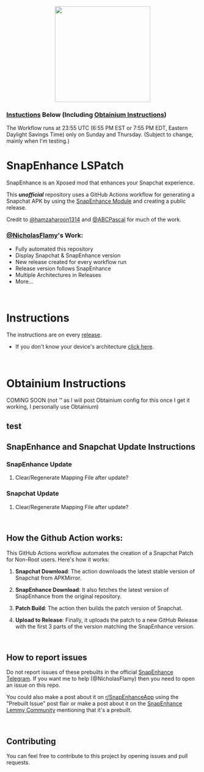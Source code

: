 <div align="center">
  <img src="https://github.com/hamzaharoon1314/SnapEnhanceModGen/blob/9aba3263a34893c91a08d86183baf708bbbbea9c/REDME_IMG/LOGO.png" height="250">
</div>

### [Instuctions](#instructions) Below (Including [Obtainium Instructions](#obtainium-instructions))

The Workflow runs at 23:55 UTC (6:55 PM EST or 7:55 PM EDT, Eastern Daylight Savings Time) only on Sunday and Thursday. (Subject to change, mainly when I'm testing.)

# SnapEnhance LSPatch
SnapEnhance is an Xposed mod that enhances your Snapchat experience.

This ***unofficial*** repository uses a GitHub Actions workflow for generating a Snapchat APK by using the [SnapEnhance Module](https://github.com/rhunk/SnapEnhance) and creating a public release.

Credit to [@hamzaharoon1314](https://github.com/hamzaharoon1314) and [@ABCPascal](https://github.com/ABCPascal) for much of the work.

### [@NicholasFlamy](https://github.com/NicholasFlamy)'s Work:
- Fully automated this repository
- Display Snapchat & SnapEnhance version
- New release created for every workflow run
- Release version follows SnapEnhance
- Multiple Architectures in Releases
- More...

<br>

# Instructions
The instructions are on every [release](https://github.com/NicholasFlamy/snapenhance-no-root-patch/releases/latest).
- If you don't know your device's architecture [click here](https://github.com/NicholasFlamy/snapenhance-no-root-patch/blob/master/LEARNFINDARCH.md).

<br>

# Obtainium Instructions
COMING SOON (not ™ as I will post Obtainium config for this once I get it working, I personally use Obtainium)

<h2 href="obtainium://app/%7B%22id%22%3A%22me.rhunk.snapenhance%22%2C%22url%22%3A%22https%3A%2F%2Fgithub.com%2FNicholasFlamy%2Fsnapenhance-no-root-patch%22%2C%22author%22%3A%22NicholasFlamy%22%2C%22name%22%3A%22SnapEnhance%22%2C%22preferredApkIndex%22%3A0%2C%22additionalSettings%22%3A%22%7B%5C%22includePrereleases%5C%22%3Afalse%2C%5C%22fallbackToOlderReleases%5C%22%3Atrue%2C%5C%22filterReleaseTitlesByRegEx%5C%22%3A%5C%22%5C%22%2C%5C%22filterReleaseNotesByRegEx%5C%22%3A%5C%22%5C%22%2C%5C%22verifyLatestTag%5C%22%3Atrue%2C%5C%22dontSortReleasesList%5C%22%3Atrue%2C%5C%22useLatestAssetDateAsReleaseDate%5C%22%3Afalse%2C%5C%22trackOnly%5C%22%3Afalse%2C%5C%22versionExtractionRegEx%5C%22%3A%5C%22v(%5C%5C%5C%5Cd%2B)%5C%5C%5C%5C.(%5C%5C%5C%5Cd%2B)%5C%5C%5C%5C.(%5C%5C%5C%5Cd%2B)%5C%5C%5C%5C.(%5C%5C%5C%5Cd%2B)%5C%22%2C%5C%22matchGroupToUse%5C%22%3A%5C%22%241.%242.%243%5C%22%2C%5C%22versionDetection%5C%22%3Atrue%2C%5C%22releaseDateAsVersion%5C%22%3Afalse%2C%5C%22useVersionCodeAsOSVersion%5C%22%3Afalse%2C%5C%22apkFilterRegEx%5C%22%3A%5C%22%5Esnapenhance-.*%3F%5C%5C%5C%5C.apk%24%5C%22%2C%5C%22invertAPKFilter%5C%22%3Afalse%2C%5C%22autoApkFilterByArch%5C%22%3Atrue%2C%5C%22appName%5C%22%3A%5C%22SnapEnhance%5C%22%2C%5C%22exemptFromBackgroundUpdates%5C%22%3Afalse%2C%5C%22skipUpdateNotifications%5C%22%3Afalse%2C%5C%22about%5C%22%3A%5C%22%5C%22%7D%22%7D">test


<br>

## SnapEnhance and Snapchat Update Instructions

### SnapEnhance Update
1. Clear/Regenerate Mapping File after update?

### Snapchat Update
1. Clear/Regenerate Mapping File after update?

<br>

## How the Github Action works:

This GitHub Actions workflow automates the creation of a Snapchat Patch for Non-Root users. Here's how it works:

1. **Snapchat Download**: The action downloads the latest stable version of Snapchat from APKMirror.

2. **SnapEnhance Download**: It also fetches the latest version of SnapEnhance from the original repository.

3. **Patch Build**: The action then builds the patch version of Snapchat.

4. **Upload to Release**: Finally, it uploads the patch to a new GitHub Release with the first 3 parts of the version matching the SnapEnhance version.

<br>

## How to report issues

Do not report issues of these prebuilts in the official [SnapEnhance Telegram](https://t.me/snapenhance_chat). If you want me to help (@NicholasFlamy) then you need to open an issue on this repo. 

You could also make a post about it on [r/SnapEnhanceApp](https://reddit.com/r/SnapEnhanceApp) using the "Prebuilt Issue" post flair or make a post about it on the [SnapEnhance Lemmy Community](https://lemmy.world/c/snapenhance) mentioning that it's a prebuilt.

<br>

## Contributing

You can feel free to contribute to this project by opening issues and pull requests.
